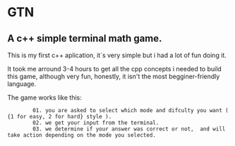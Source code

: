 # GTN
## A c++ simple terminal math game.

 This is my first c++ aplication, it´s very simple but i had a lot of fun doing it.

 It took me arround 3-4 hours to get all  the cpp concepts i needed to build this game, although very fun, honestly, it isn't the most begginer-friendly language.
 
 The game works like this: 
            
            01. you are asked to select which mode and difculty you want ( {1 for easy, 2 for hard} style ).
            02. we get your input from the terminal.
            03. we determine if your answer was correct or not,  and will take action depending on the mode you selected.  
